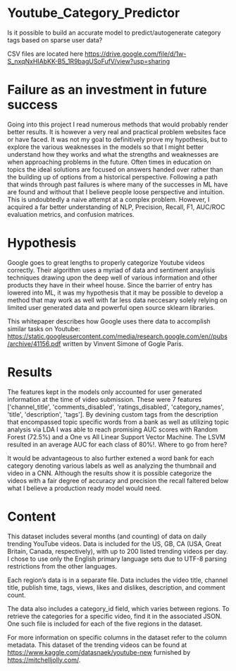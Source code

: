 # Youtube_Category_Predictor
Is it possible to build an accurate model to predict/autogenerate category tags based on sparse user data? 

CSV files are located here https://drive.google.com/file/d/1w-S_nxqNxHIAbKK-B5_1R9bagUSoFufV/view?usp=sharing

# Failure as an investment in future success

Going into this project I read numerous methods that would probably render better results. It is however a very real and practical problem websites face or have faced. It was not my goal to definitively prove my hypothesis, but to explore the various weaknesses in the models so that I might better understand how they works and what the strengths and weaknesses are when approaching problems in the future. Often times in education on topics the ideal solutions are focused on answers handed over rather than the building up of options from a historical perspective. Following a path that winds through past failures is where many of the successes in ML have are found and without that I believe people loose perspective and intuition. This is undoubtedly a naive attempt at a complex problem. However, I acquired a far better understanding of NLP, Precision, Recall, F1, AUC/ROC evaluation metrics, and confusion matrices.

# Hypothesis

Google goes to great lengths to properly categorize Youtube videos correctly. Their algorithm uses a myriad of data and sentiment anaylisis techniques drawing upon the deep well of various information and other products they have in their wheel house. Since the barrier of entry has lowered into ML, it was my hypothesis that it may be possible to develop a method that may work as well with far less data neccesary solely relying on limited user generated data and powerful open source sklearn libraries.

This whitepaper describes how Google uses there data to accomplish similar tasks on Youtube: https://static.googleusercontent.com/media/research.google.com/en//pubs/archive/41156.pdf written by Vinvent Simone of Gogle Paris.

# Results

The features kept in the models only accounted for user generated information at the time of video submission. These were 7 features ['channel_title', 'comments_disabled', 'ratings_disabled', 'category_names', 'title', 'description', 'tags']. By devining custom tags from the description that encompassed topic specific words from a bank as well as utilizing topic analysis via LDA I was able to reach promising AUC scores with Random Forest (72.5%) and a One vs All Linear Support Vector Machine. The LSVM resulted in an average AUC for each class of 80%!.
Where to go from here?

It would be advantageous to also further extened a word bank for each category denoting various labels as well as analyzing the thumbnail and video in a CNN. Although the results show it is possible categorize the videos with a fair degree of accuracy and precision the recall faltered below what I believe a production ready model would need.

# Content

This dataset includes several months (and counting) of data on daily trending YouTube videos. Data is included for the US, GB, CA (USA, Great Britain, Canada, respectively), with up to 200 listed trending videos per day. I chose to use only the English primary language sets due to UTF-8 parsing restrictions from the other languages.

Each region’s data is in a separate file. Data includes the video title, channel title, publish time, tags, views, likes and dislikes, description, and comment count.

The data also includes a category_id field, which varies between regions. To retrieve the categories for a specific video, find it in the associated JSON. One such file is included for each of the five regions in the dataset.

For more information on specific columns in the dataset refer to the column metadata. This dataset of the trending videos can be found at https://www.kaggle.com/datasnaek/youtube-new furnished by https://mitchelljolly.com/.
